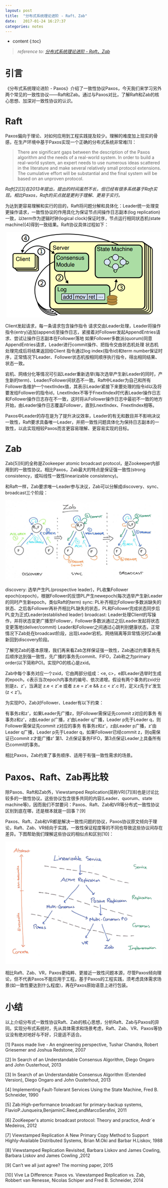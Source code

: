```yaml
---
layout: post
title:  "分布式系统理论进阶 - Raft、Zab"
date:   2017-01-24 16:27:37
categories: notes
---
```


* content
{:toc}



> _reference to: [分布式系统理论进阶 - Raft、Zab](http://www.cnblogs.com/bangerlee/p/5991417.html)_  


# 引言  

《分布式系统理论进阶 - Paxos》介绍了一致性协议Paxos，今天我们来学习另外两个常见的一致性协议——Raft和Zab。通过与Paxos对比，了解Raft和Zab的核心思想、加深对一致性协议的认识。

 

# Raft  

Paxos偏向于理论、对如何应用到工程实践提及较少。理解的难度加上现实的骨感，在生产环境中基于Paxos实现一个正确的分布式系统非常难[1]：

> There are significant gaps between the description of the Paxos algorithm and the needs of a real-world system. In order to build a real-world system, an expert needs to use numerous ideas scattered in the literature and make several relatively small protocol extensions. The cumulative effort will be substantial and the final system will be based on an unproven protocol.



_Raft[2][3]在2013年提出，提出的时间虽然不长，但已经有很多系统基于Raft实现。相比Paxos，Raft的买点就是更利于理解、更易于实行。_

 

为达到更容易理解和实行的目的，Raft将问题分解和具体化：Leader统一处理变更操作请求，一致性协议的作用具化为保证节点间操作日志副本(log replication)一致，以term作为逻辑时钟(logical clock)保证时序，节点运行相同状态机(state machine)[4]得到一致结果。Raft协议具体过程如下：

<div align="center"><img src="/assets/2017/raft.png" /></div>

Client发起请求，每一条请求包含操作指令
请求交由Leader处理，Leader将操作指令(entry)追加(append)至操作日志，紧接着对Follower发起AppendEntries请求、尝试让操作日志副本在Follower落地
如果Follower多数派(quorum)同意AppendEntries请求，Leader进行commit操作、把指令交由状态机处理
状态机处理完成后将结果返回给Client
指令通过log index(指令id)和term number保证时序，正常情况下Leader、Follower状态机按相同顺序执行指令，得出相同结果、状态一致。

 

宕机、网络分化等情况可引起Leader重新选举(每次选举产生新Leader的同时，产生新的term)、Leader/Follower间状态不一致。Raft中Leader为自己和所有Follower各维护一个nextIndex值，其表示Leader紧接下来要处理的指令id以及将要发给Follower的指令id，LnextIndex不等于FnextIndex时代表Leader操作日志和Follower操作日志存在不一致，这时将从Follower操作日志中最初不一致的地方开始，由Leader操作日志覆盖Follower，直到LnextIndex、FnextIndex相等。

 

Paxos中Leader的存在是为了提升决议效率，Leader的有无和数目并不影响决议一致性，Raft要求具备唯一Leader，并把一致性问题具体化为保持日志副本的一致性，以此实现相较Paxos而言更容易理解、更容易实现的目标。

 

# Zab  

Zab[5][6]的全称是Zookeeper atomic broadcast protocol，是Zookeeper内部用到的一致性协议。相比Paxos，Zab最大的特点是保证强一致性(strong consistency，或叫线性一致性linearizable consistency)。

 

和Raft一样，Zab要求唯一Leader参与决议，Zab可以分解成discovery、sync、broadcast三个阶段：

<div align="center"><img src="/assets/2017/zab.jpg" /></div>

discovery: 选举产生PL(prospective leader)，PL收集Follower epoch(cepoch)，根据Follower的反馈PL产生newepoch(每次选举产生新Leader的同时产生新epoch，类似Raft的term)
sync: PL补齐相比Follower多数派缺失的状态、之后各Follower再补齐相比PL缺失的状态，PL和Follower完成状态同步后PL变为正式Leader(established leader)
broadcast: Leader处理Client的写操作，并将状态变更广播至Follower，Follower多数派通过之后Leader发起将状态变更落地(deliver/commit)
Leader和Follower之间通过心跳判别健康状态，正常情况下Zab处在broadcast阶段，出现Leader宕机、网络隔离等异常情况时Zab重新回到discovery阶段。

 

了解完Zab的基本原理，我们再来看Zab怎样保证强一致性，Zab通过约束事务先后顺序达到强一致性，先广播的事务先commit、FIFO，Zab称之为primary order(以下简称PO)。实现PO的核心是zxid。

 

Zab中每个事务对应一个zxid，它由两部分组成：<e, c>，e即Leader选举时生成的epoch，c表示当次epoch内事务的编号、依次递增。假设有两个事务的zxid分别是z、z'，当满足 z.e < z'.e 或者 z.e = z'.e && z.c < z'.c 时，定义z先于z'发生(z < z')。

 

为实现PO，Zab对Follower、Leader有以下约束：

有事务z和z'，如果Leader先广播z，则Follower需保证先commit z对应的事务
有事务z和z'，z由Leader p广播，z'由Leader q广播，Leader p先于Leader q，则Follower需保证先commit z对应的事务
有事务z和z'，z由Leader p广播，z'由Leader q广播，Leader p先于Leader q，如果Follower已经commit z，则q需保证已commit z才能广播z'
第1、2点保证事务FIFO，第3点保证Leader上具备所有已commit的事务。

 

相比Paxos，Zab约束了事务顺序、适用于有强一致性需求的场景。

 

# Paxos、Raft、Zab再比较  

除Paxos、Raft和Zab外，Viewstamped Replication(简称VR)[7][8]也是讨论比较多的一致性协议。这些协议包含很多共同的内容(Leader、quorum、state machine等)，因而我们不禁要问：Paxos、Raft、Zab和VR等分布式一致性协议区别到底在哪，还是根本就是一回事？[9]

 

Paxos、Raft、Zab和VR都是解决一致性问题的协议，Paxos协议原文倾向于理论，Raft、Zab、VR倾向于实践，一致性保证程度等的不同也导致这些协议间存在差异。下图帮助我们理解这些协议的相似点和区别[10]：

<div align="center"><img src="/assets/2017/consistency-compare.jpg" /></div>

相比Raft、Zab、VR，Paxos更纯粹、更接近一致性问题本源，尽管Paxos倾向理论，但不代表Paxos不能应用于工程。基于Paxos的工程实践，须考虑具体需求场景(如一致性要达到什么程度)，再在Paxos原始语意上进行包装。

 

# 小结  

以上介绍分布式一致性协议Raft、Zab的核心思想，分析Raft、Zab与Paxos的异同。实现分布式系统时，先从具体需求和场景考虑，Raft、Zab、VR、Paxos等协议没有绝对地好与不好，只是适不适合。

 

[1] Paxos made live - An engineering perspective, Tushar Chandra, Robert Griesemer and Joshua Redstone, 2007

[2] In Search of an Understandable Consensus Algorithm, Diego Ongaro and John Ousterhout, 2013

[3] In Search of an Understandable Consensus Algorithm (Extended Version), Diego Ongaro and John Ousterhout, 2013

[4] Implementing Fault-Tolerant Services Using the State Machine, Fred B. Schneider, 1990

[5] Zab:High-performance broadcast for primary-backup systems, FlavioP.Junqueira,BenjaminC.Reed,andMarcoSeraﬁni, 2011

[6] ZooKeeper's atomic broadcast protocol: Theory and practice, Andr´e Medeiros, 2012

[7] Viewstamped Replication A New Primary Copy Method to Support Highly-Available Distributed Systems, Brian M.Oki and Barbar H.Liskov, 1988

[8] Viewstamped Replication Revisited, Barbara Liskov and James Cowling, Barbara Liskov and James Cowling ,2012

[9] Can’t we all just agree? The morning paper, 2015

[10] Vive La Difference: Paxos vs. Viewstamped Replication vs. Zab, Robbert van Renesse, Nicolas Schiper and Fred B. Schneider, 2014